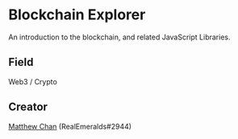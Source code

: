 # Blockchain Explorer

An introduction to the blockchain, and related JavaScript Libraries.

## Field

Web3 / Crypto

## Creator

[Matthew Chan](https://github.com/realemeralds) (RealEmeralds#2944)

